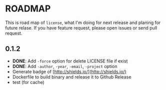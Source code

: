 # ROADMAP

This is road map of `license`, what I'm doing for next release and planing for future relase.
If you have feature request, please open issues or send pull request.


## 0.1.2

- **DONE**: Add `-force` option for delete LICENSE file if exist
- **DONE**: Add `-author`, `-year`, `-email`, `-project` option
- Generate badge of [http://shields.io/](http://shields.io/)
- Dockerfile to build binary and release it to Github Release
- test (for cache)
